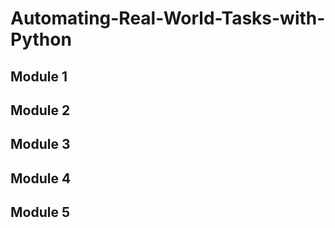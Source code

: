 # Automating-Real-World-Tasks-with-Python
## Module 1
## Module 2
## Module 3
## Module 4
## Module 5
